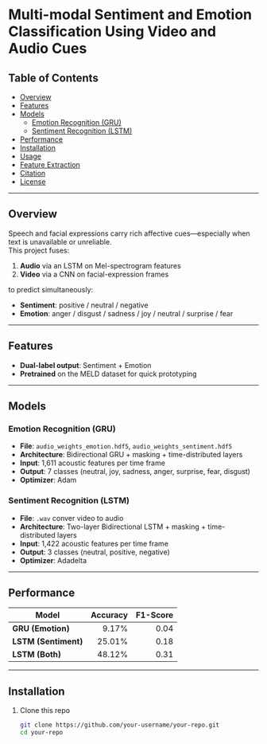 # Multi-modal Sentiment and Emotion Classification Using Video and Audio Cues

## Table of Contents

- [Overview](#overview)  
- [Features](#features)  
- [Models](#models)  
  - [Emotion Recognition (GRU)](#emotion-recognition-gru)  
  - [Sentiment Recognition (LSTM)](#sentiment-recognition-lstm)  
- [Performance](#performance)  
- [Installation](#installation)  
- [Usage](#usage)  
- [Feature Extraction](#feature-extraction)  
- [Citation](#citation)  
- [License](#license) 

---

## Overview 

Speech and facial expressions carry rich affective cues—especially when text is unavailable or unreliable.  
This project fuses:  
1. **Audio** via an LSTM on Mel-spectrogram features  
2. **Video** via a CNN on facial-expression frames  

to predict simultaneously:  
- **Sentiment**: positive / neutral / negative  
- **Emotion**: anger / disgust / sadness / joy / neutral / surprise / fear  

---

## Features

- **Dual-label output**: Sentiment + Emotion  
- **Pretrained** on the MELD dataset for quick prototyping  

---

## Models

### Emotion Recognition (GRU)

- **File**: `audio_weights_emotion.hdf5`, `audio_weights_sentiment.hdf5`
- **Architecture**: Bidirectional GRU + masking + time-distributed layers  
- **Input**: 1,611 acoustic features per time frame  
- **Output**: 7 classes (neutral, joy, sadness, anger, surprise, fear, disgust)  
- **Optimizer**: Adam  

### Sentiment Recognition (LSTM)

- **File**: `.wav` conver video to audio  
- **Architecture**: Two-layer Bidirectional LSTM + masking + time-distributed layers  
- **Input**: 1,422 acoustic features per time frame  
- **Output**: 3 classes (neutral, positive, negative)  
- **Optimizer**: Adadelta  

---

## Performance

| Model              | Accuracy | F1-Score |
|--------------------|---------:|---------:|
| **GRU (Emotion)**  |    9.17% |     0.04 |
| **LSTM (Sentiment)**|   25.01% |     0.18 |
| **LSTM (Both)**    |   48.12% |     0.31 |

---

## Installation

1. Clone this repo  
   ```bash
   git clone https://github.com/your-username/your-repo.git
   cd your-repo